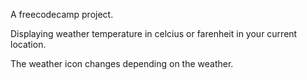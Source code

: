A freecodecamp project.

Displaying weather temperature in celcius or farenheit in your current location.

The weather icon changes depending on the weather.
